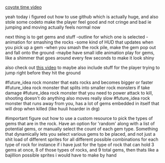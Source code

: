 [coyote time video](https://www.youtube.com/watch?v=bJOpkFIEwCA)

yeah today i figured out how to use github which is actually huge, and also stole some codeto make the player feel good and not cringe and bad ie jumping and moving actually feels normal now

next thing is to get gems and stuff
-outline for which one is selected
-animation for smashing the rocks
-some kind of HUD that updates when you pick up a gem
-when you smash the rock pile, make the gem pop out and fall onto the ground
-maybe have small idle animation play for gems, like a shimmer that goes around every few seconds to make it look shiny

also check out [this video](https://www.youtube.com/watch?v=Bsy8pknHc0M) to maybe also include stuff for the player trying to jump right before they hit the ground

#future_idea rock monster that eats rocks and becomes bigger or faster
#future_idea rock monster that splits into smaller rock monsters if take damage
#future_idea rock monster that you need to power attack to kill, shooting doesn't do anything also moves really slow
#future_idea rock monster that runs away from you, has a lot of gems embedded in itself that will drop when killed (like huuli hoarder in drg)

#important figure out how to use a custom resource to pick the types of gems that are in the rock. Have an option for 'random' along with a list of potential gems, or manually select the count of each gem type. Something that dynamically lets you select various gems to be placed, and not just a shit load of different sprites for all different possible combinations for each type of rock
	for instance if i have just for the type of rock that can hold 3 gems at once, 8 of those types of rocks, and 9 total gems, then thats like a bajillion possible sprites i would have to make by hand